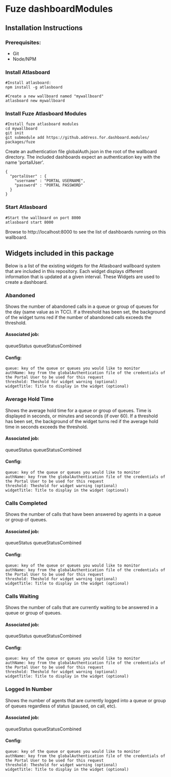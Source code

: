 # Fuze dashboardModules

## Installation Instructions

### Prerequisites:
- Git
- Node/NPM
### Install Atlasboard
```
#Install atlasboard:
npm install -g atlasboard

#Create a new wallboard named "mywallboard"
atlasboard new mywallboard
```
### Install Fuze Atlasboard Modules
```
#Install fuze atlasboard modules
cd mywallboard
git init
git submodule add https://github.address.for.dashboard.modules/ packages/fuze
```

Create an authentication file globalAuth.json in the root of the wallboard directory. The included dashboards expect an authentication key with the name 'portalUser'.
```
{
  "portalUser" : {
    "username" : "PORTAL USERNAME",
    "password" : "PORTAL PASSWORD"
  }
}
```

### Start Atlasboard
```
#Start the wallboard on port 8000
atlasboard start 8000
```

Browse to http://localhost:8000 to see the list of dashboards running on this wallboard.

## Widgets included in this package
Below is a list of the existing widgets for the Atlasboard wallboard system that are included in this repository. Each widget displays different information that is updated at a given interval. These Widgets are used to create a dashboard.

### Abandoned
Shows the number of abandoned calls in a queue or group of queues for the day (same value as in TCC). If a threshold has been set, the background of the widget turns red if the number of abandoned calls exceeds the threshold.

#### Associated job:
queueStatus
queueStatusCombined

#### Config:
```
queue: key of the queue or queues you would like to monitor
authName: key from the globalAuthentication file of the credentials of the Portal User to be used for this request
threshold: Theshold for widget warning (optional)
widgetTitle: Title to display in the widget (optional)
```

### Average Hold Time
Shows the average hold time for a queue or group of queues. Time is displayed in seconds, or minutes and seconds (if over 60). If a threshold has been set, the background of the widget turns red if the average hold time in seconds exceeds the threshold.

#### Associated job:
queueStatus
queueStatusCombined

#### Config:
```
queue: key of the queue or queues you would like to monitor
authName: key from the globalAuthentication file of the credentials of the Portal User to be used for this request
threshold: Theshold for widget warning (optional)
widgetTitle: Title to display in the widget (optional)
```

### Calls Completed
Shows the number of calls that have been answered by agents in a queue or group of queues.

#### Associated job:
queueStatus
queueStatusCombined

#### Config:
```
queue: key of the queue or queues you would like to monitor
authName: key from the globalAuthentication file of the credentials of the Portal User to be used for this request
threshold: Theshold for widget warning (optional)
widgetTitle: Title to display in the widget (optional)
```

### Calls Waiting
Shows the number of calls that are currently waiting to be answered in a queue or group of queues.

#### Associated job:
queueStatus
queueStatusCombined

#### Config:
```
queue: key of the queue or queues you would like to monitor
authName: key from the globalAuthentication file of the credentials of the Portal User to be used for this request
threshold: Theshold for widget warning (optional)
widgetTitle: Title to display in the widget (optional)
```

### Logged In Number
Shows the number of agents that are currently logged into a queue or group of queues regardless of status (paused, on call, etc).

#### Associated job:
queueStatus
queueStatusCombined

#### Config:
```
queue: key of the queue or queues you would like to monitor
authName: key from the globalAuthentication file of the credentials of the Portal User to be used for this request
threshold: Theshold for widget warning (optional)
widgetTitle: Title to display in the widget (optional)
```

